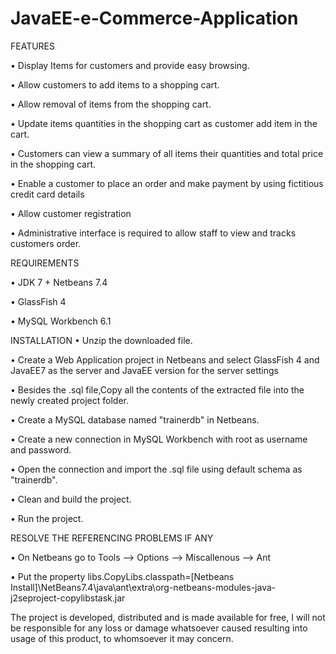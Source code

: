 JavaEE-e-Commerce-Application
=============================

FEATURES

•	Display Items for customers and provide easy browsing.

•	Allow customers to add items to a shopping cart. 

•	Allow removal of items from the shopping cart. 

•	Update items quantities in the shopping cart as customer add item in the cart. 

•	Customers can view a summary of all items their quantities and total price in the shopping cart. 

•	Enable a customer to place an order and make payment by using fictitious credit card details

•	Allow customer registration

•	Administrative interface is required to allow staff to view and tracks customers order.


REQUIREMENTS 

•	JDK 7 + Netbeans 7.4 

•	GlassFish 4

•	MySQL Workbench 6.1


INSTALLATION 
•	Unzip the downloaded file.

•	Create a Web Application project in Netbeans  and select GlassFish 4 and JavaEE7 as the server and JavaEE version for the server settings

•	Besides the .sql file,Copy all the  contents of  the extracted file into the newly created project folder.

•	Create a MySQL database named "trainerdb" in Netbeans. 

•	Create a new connection in MySQL Workbench  with root as username and password.

•	Open the connection and import the .sql file using default schema as "trainerdb".

•	Clean and build the project. 

•	Run the project.


RESOLVE THE REFERENCING PROBLEMS IF ANY

•	 On Netbeans go to Tools --> Options --> Miscallenous -->  Ant

•	Put the property  libs.CopyLibs.classpath=[Netbeans Install]\NetBeans7.4\java\ant\extra\org-netbeans-modules-java-j2seproject-copylibstask.jar



The project is developed, distributed and is made available for free,
I will not be responsible for any loss or damage whatsoever caused resulting into usage of this product, to whomsoever it may concern.
